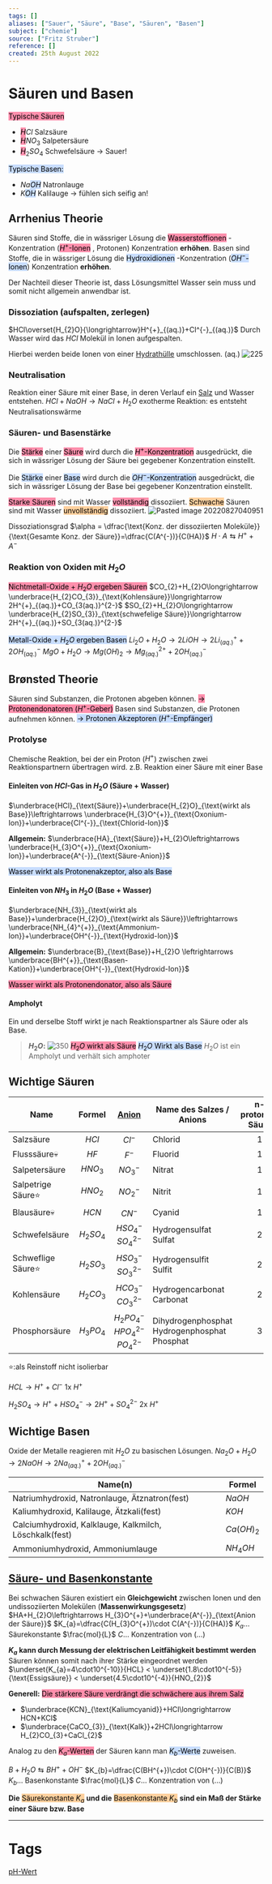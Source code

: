 ```yaml
---
tags: []
aliases: ["Sauer", "Säure", "Base", "Säuren", "Basen"]
subject: ["chemie"]
source: ["Fritz Struber"]
reference: []
created: 25th August 2022
---
```


# Säuren und Basen
<mark style="background: #FF5582A6;">Typische Säuren</mark> 
- <mark style="background: #FF5582A6;">$H$</mark>$Cl$ Salzsäure
- <mark style="background: #FF5582A6;">$H$</mark>$NO_{3}$ Salpetersäure
- <mark style="background: #FF5582A6;">$H$</mark>$_{2}SO_{4}$ Schwefelsäure
$\rightarrow$ Sauer!

<mark style="background: #ADCCFFA6;">Typische Basen:</mark>
- $Na$<mark style="background: #ADCCFFA6;">$OH$</mark> Natronlauge
- $K$<mark style="background: #ADCCFFA6;">$OH$</mark> Kalilauge
$\rightarrow$ fühlen sich seifig an!

## Arrhenius Theorie
Säuren sind Stoffe, die in wässriger Lösung die <mark style="background: #FF5582A6;">Wasserstoffionen</mark> -Konzentration (<mark style="background: #FF5582A6;">$H^{+}$-Ionen</mark> , Protonen) Konzentration **erhöhen**.
Basen sind Stoffe, die in wässriger Lösung die <mark style="background: #ADCCFFA6;">Hydroxidionen</mark> -Konzentration (<mark style="background: #ADCCFFA6;">$OH^{-}$-Ionen</mark>) Konzentration **erhöhen**.

Der Nachteil dieser Theorie ist, dass Lösungsmittel Wasser sein muss und somit nicht allgemein anwendbar ist.

### Dissoziation (aufspalten, zerlegen)
$HCl\overset{H_{2}O}{\longrightarrow}H^{+}_{(aq.)}+Cl^{-}_{(aq.)}$
Durch Wasser wird das $HCl$ Molekül in Ionen aufgespalten.

Hierbei werden beide Ionen von einer [Hydrathülle](https://studyflix.de/chemie/hydratation-2388) umschlossen. (aq.)
![225](Pasted%20image%2020220827035713.png)

### Neutralisation
Reaktion einer Säure mit einer Base, in deren Verlauf ein [Salz](chemie/Ionenbindung.md) und Wasser entstehen.
$HCl+NaOH\longrightarrow NaCl+H_{2}O$
exotherme Reaktion: es entsteht Neutralisationswärme

### Säuren- und Basenstärke
Die <mark style="background: #FF5582A6;">Stärke</mark> einer <mark style="background: #FF5582A6;">Säure</mark> wird durch die <mark style="background: #FF5582A6;">$H^{+}$-Konzentration</mark> ausgedrückt, die sich in wässriger Lösung der Säure bei gegebener Konzentration einstellt.

Die <mark style="background: #ADCCFFA6;">Stärke</mark> einer <mark style="background: #ADCCFFA6;">Base</mark> wird durch die <mark style="background: #ADCCFFA6;">$OH^{-}$-Konzentration</mark> ausgedrückt, die sich in wässriger Lösung der Base bei gegebener Konzentration einstellt.

<mark style="background: #FF5582A6;">Starke Säuren</mark> sind mit Wasser <mark style="background: #FF5582A6;">vollständig</mark> dissoziiert.
<mark style="background: #FFB86CA6;">Schwache</mark> Säuren sind mit Wasser <mark style="background: #FFB86CA6;">unvollständig</mark> dissoziiert.
![Pasted image 20220827040951](chemie/assets/Pasted%20image%2020220827040951.png)

Dissoziationsgrad $\alpha = \dfrac{\text{Konz. der dissoziierten Moleküle}}{\text{Gesamte Konz. der Säure}}=\dfrac{C(A^{-})}{C(HA)}$
$H\cdot A\leftrightarrows H^{+}+A^{-}$

### Reaktion von Oxiden mit $H_{2}O$
<mark style="background: #FF5582A6;">Nichtmetall-Oxide + $H_{2}O$ ergeben Säuren</mark> 
$CO_{2}+H_{2}O\longrightarrow \underbrace{H_{2}CO_{3}}_{\text{Kohlensäure}}\longrightarrow 2H^{+}_{(aq.)}+CO_{3(aq.)}^{2-}$
$SO_{2}+H_{2}O\longrightarrow \underbrace{H_{2}SO_{3}}_{\text{schwefelige Säure}}\longrightarrow 2H^{+}_{(aq.)}+SO_{3(aq.)}^{2-}$

<mark style="background: #ADCCFFA6;">Metall-Oxide + $H_{2}O$ ergeben Basen</mark>
$Li_{2}O+H_{2}O\longrightarrow2LiOH\longrightarrow 2Li^{+}_{(aq.)} + 2OH^{-}_{(aq.)}$
$MgO+H_{2}O\longrightarrow Mg(OH)_{2}\longrightarrow Mg^{2+}_{(aq.)}+2OH^{-}_{(aq.)}$


## Brønsted Theorie
Säuren sind Substanzen, die Protonen abgeben können.
<mark style="background: #FF5582A6;">$\rightarrow$ Protonendonatoren ($H^{+}$-Geber)</mark>
Basen sind Substanzen, die Protonen aufnehmen können.
<mark style="background: #ADCCFFA6;">$\rightarrow$ Protonen Akzeptoren ($H^{+}$-Empfänger)</mark> 

### Protolyse
Chemische Reaktion, bei der ein Proton ($H^{+}$) zwischen zwei Reaktionspartnern übertragen wird.
z.B. Reaktion einer Säure mit einer Base
#### Einleiten von $HCl$-Gas in $H_{2}O$ (Säure + Wasser)
$\underbrace{HCl}_{\text{Säure}}+\underbrace{H_{2}O}_{\text{wirkt als Base}}\leftrightarrows \underbrace{H_{3}O^{+}}_{\text{Oxonium-Ion}}+\underbrace{Cl^{-}}_{\text{Chlorid-Ion}}$

**Allgemein:**
$\underbrace{HA}_{\text{Säure}}+H_{2}O\leftrightarrows \underbrace{H_{3}O^{+}}_{\text{Oxonium-Ion}}+\underbrace{A^{-}}_{\text{Säure-Anion}}$

<mark style="background: #ADCCFFA6;">Wasser wirkt als Protonenakzeptor, also als Base</mark> 

#### Einleiten von $NH_{3}$ in $H_{2}O$ (Base + Wasser)
$\underbrace{NH_{3}}_{\text{wirkt als Base}}+\underbrace{H_{2}O}_{\text{wirkt als Säure}}\leftrightarrows \underbrace{NH_{4}^{+}}_{\text{Ammonium-Ion}}+\underbrace{OH^{-}}_{\text{Hydroxid-Ion}}$

**Allgemein:**
$\underbrace{B}_{\text{Base}}+H_{2}O \leftrightarrows \underbrace{BH^{+}}_{\text{Basen-Kation}}+\underbrace{OH^{-}}_{\text{Hydroxid-Ion}}$

<mark style="background: #FF5582A6;">Wasser wirkt als Protonendonator, also als Säure</mark> 

#### Ampholyt
Ein und derselbe Stoff wirkt je nach Reaktionspartner als Säure oder als Base.
>**$H_{2}O$:**
>![350](chemie/assets/h2o-ampholyt.png)
><mark style="background: #FF5582A6;">$H_{2}O$ wirkt als Säure</mark>
><mark style="background: #ADCCFFA6;">$H_{2}O$ Wirkt als Base</mark> 
$H_{2}O$ ist ein Ampholyt und verhält sich amphoter

## Wichtige Säuren
| Name               |    Formel     |                 [Anion](Ionenbindung%5C)                  | Name des Salzes / Anions                               | n-protonige Säure |
| ------------------ |:-------------:|:--------------------------------------------------------:| ------------------------------------------------------ |:-----------------:|
| Salzsäure          |     $HCl$     |                         $Cl^{-}$                         | Chlorid                                                |         1         |
| Flusssäure💀       |     $HF$      |                         $F^{-}$                          | Fluorid                                                |         1         |
| Salpetersäure      |   $HNO_{3}$   |                       $NO_{3}^{-}$                       | Nitrat                                                 |         1         |
| Salpetrige Säure⭐ |   $HNO_{2}$   |                       $NO_{2}^{-}$                       | Nitrit                                                 |         1         |
| Blausäure💀        |     $HCN$     |                         $CN^{-}$                         | Cyanid                                                 |         1         |
| Schwefelsäure      | $H_{2}SO_{4}$ |             $HSO_{4}^{-}$ <br> $SO_{4}^{2-}$             | Hydrogensulfat <br> Sulfat                             |         2         |
| Schweflige Säure⭐ | $H_{2}SO_{3}$ |             $HSO_{3}^{-}$ <br> $SO_{3}^{2-}$             | Hydrogensulfit <br> Sulfit                             |         2         |
| Kohlensäure        | $H_{2}CO_{3}$ |             $HCO_{3}^{-}$ <br> $CO_{3}^{2-}$             | Hydrogencarbonat <br> Carbonat                         |         2         |
| Phosphorsäure      | $H_{3}PO_{4}$ | $H_{2}PO_{4}^{-}$ <br> $HPO_{4}^{2-}$ <br> $PO_{4}^{2-}$ | Dihydrogenphosphat <br> Hydrogenphosphat <br> Phosphat |         3         |

⭐:als Reinstoff nicht isolierbar

$HCL\longrightarrow H^{+}+Cl^{-}$
 1x $H^{+}$

$H_{2}SO_{4}\longrightarrow H^{+}+HSO_{4}^{-}\longrightarrow 2H^{+}+SO_{4}^{2-}$ 
2x $H^{+}$
 
## Wichtige Basen
Oxide der Metalle reagieren mit $H_{2}O$ zu basischen Lösungen.
$Na_{2}O+H_{2}O\longrightarrow 2NaOH\longrightarrow 2Na^{+}_{(aq.)}+2OH^{-}_{(aq.)}$

| Name(n)                                                | Formel       |
| ------------------------------------------------------ | ------------ |
| Natriumhydroxid, Natronlauge, Ätznatron(fest)          | $NaOH$       |
| Kaliumhydroxid, Kalilauge, Ätzkali(fest)               | $KOH$        |
| Calciumhydroxid, Kalklauge, Kalkmilch, Löschkalk(fest) | $Ca(OH)_{2}$ |
| Ammoniumhydroxid, Ammoniumlauge                        | $NH_{4}OH$   | 

## [Säure- und Basenkonstante](chemie/pH-Wert.md)
Bei schwachen Säuren existiert ein **Gleichgewicht** zwischen Ionen und den undissoziierten Molekülen (**Massenwirkungsgesetz**)
$HA+H_{2}O\leftrightarrows H_{3}O^{+}+\underbrace{A^{-}}_{\text{Anion der Säure}}$
$K_{a}=\dfrac{C(H_{3}O^{+})\cdot C(A^{-})}{C(HA)}$
$K_{a}\dots$ Säurekonstante $\frac{mol}{L}$
$C\dots$ Konzentration von $(\dots)$

**$K_{a}$ kann durch Messung der elektrischen Leitfähigkeit bestimmt werden**
Säuren können somit nach ihrer Stärke eingeordnet werden
$\underset{K_{a}=4\cdot10^{-10}}{HCL} < \underset{1.8\cdot10^{-5}}{\text{Essigsäure}} < \underset{4.5\cdot10^{-4}}{HNO_{2}}$

**Generell:** <mark style="background: #FF5582A6;">Die stärkere Säure verdrängt die schwächere aus ihrem Salz</mark> 
- $\underbrace{KCN}_{\text{Kaliumcyanid}}+HCl\longrightarrow HCN+KCl$
- $\underbrace{CaCO_{3}}_{\text{Kalk}}+2HCl\longrightarrow H_{2}CO_{3}+CaCl_{2}$

Analog zu den <mark style="background: #FF5582A6;">$K_{a}$-Werten</mark> der Säuren kann man <mark style="background: #ADCCFFA6;">$K_{b}$-Werte</mark> zuweisen.

$B+H_{2}O\leftrightarrows BH^{+}+OH^{-}$
$K_{b}=\dfrac{C(BH^{+})\cdot C(OH^{-})}{C(B)}$
$K_{b}\dots$ Basenkonstante $\frac{mol}{L}$
$C\dots$ Konzentration von $(\dots)$

**Die** <mark style="background: #FFB86CA6;">Säurekonstante $K_{a}$</mark> **und die** <mark style="background: #FFB86CA6;">Basenkonstante $K_{b}$</mark> **sind ein Maß der Stärke einer Säure bzw. Base**



---
# Tags
[pH-Wert](chemie/pH-Wert.md)